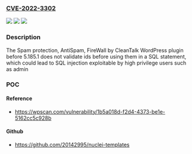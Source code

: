 ### [CVE-2022-3302](https://cve.mitre.org/cgi-bin/cvename.cgi?name=CVE-2022-3302)
![](https://img.shields.io/static/v1?label=Product&message=Spam%20protection%2C%20AntiSpam%2C%20FireWall%20by%20CleanTalk&color=blue)
![](https://img.shields.io/static/v1?label=Version&message=5.185.1%3C%205.185.1%20&color=brighgreen)
![](https://img.shields.io/static/v1?label=Vulnerability&message=CWE-89%20SQL%20Injection&color=brighgreen)

### Description

The Spam protection, AntiSpam, FireWall by CleanTalk WordPress plugin before 5.185.1 does not validate ids before using them in a SQL statement, which could lead to SQL injection exploitable by high privilege users such as admin

### POC

#### Reference
- https://wpscan.com/vulnerability/1b5a018d-f2d4-4373-be1e-5162cc5c928b

#### Github
- https://github.com/20142995/nuclei-templates

